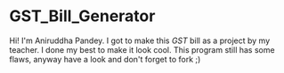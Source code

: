 # GST_Bill_Generator
Hi! I'm Aniruddha Pandey. I got to make this *GST* bill as a project by my teacher. I done my best to make it look cool. This program still has some flaws, anyway have a look and don't forget to fork ;)
